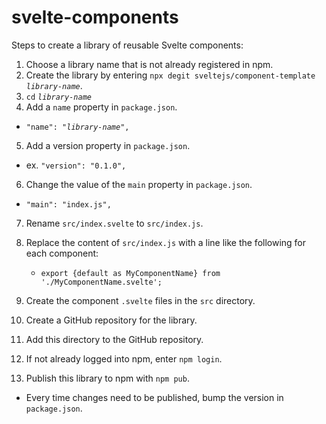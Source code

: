 # svelte-components

Steps to create a library of reusable Svelte components:

1. Choose a library name that is not already registered in npm.
2. Create the library by entering
   `npx degit sveltejs/component-template` _`library-name`_.
3. `cd` _`library-name`_
4. Add a `name` property in `package.json`.

- `"name": "`_`library-name`_`",`

5. Add a version property in `package.json`.

- ex. `"version": "0.1.0",`

6. Change the value of the `main` property in `package.json`.

- `"main": "index.js",`

7. Rename `src/index.svelte` to `src/index.js`.
8. Replace the content of `src/index.js` with a line like the following for each component:

   - `export {default as MyComponentName} from './MyComponentName.svelte';`

9. Create the component `.svelte` files in the `src` directory.
10. Create a GitHub repository for the library.
11. Add this directory to the GitHub repository.
12. If not already logged into npm, enter `npm login`.
13. Publish this library to npm with `npm pub`.

- Every time changes need to be published,
  bump the version in `package.json`.
